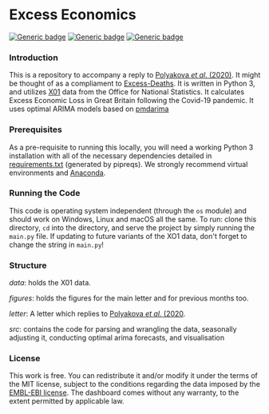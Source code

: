 # Excess Economics

 [![Generic badge](https://img.shields.io/badge/Python-3.8-blue.svg)](https://shields.io/)  [![Generic badge](https://img.shields.io/badge/License-MIT-green.svg)](https://shields.io/)  [![Generic badge](https://img.shields.io/badge/Maintained-Yes-red.svg)](https://shields.io/)

### Introduction

This is a repository to accompany a reply to [Polyakova _et al_. (2020)](https://www.pnas.org/content/early/2020/10/19/2014279117). It might be thought of as a compliament to [Excess-Deaths](https://github.com/OxfordDemSci/Excess-Deaths). It is written in Python 3, and utilizes [X01](https://www.ons.gov.uk/employmentandlabourmarket/peopleinwork/employmentandemployeetypes/datasets/regionalemploymentbyagex01/current) data from the Office for National Statistics. It calculates Excess Economic Loss in Great Britain following the Covid-19 pandemic. It uses optimal ARIMA models based on [pmdarima](https://github.com/alkaline-ml/pmdarima)

### Prerequisites

As a pre-requisite to running this locally, you will need a working Python 3 installation with all of the necessary dependencies detailed in [requirements.txt](https://github.com/crahal/Excess-Economics/blob/master/requirements.txt) (generated by pipreqs). We strongly recommend virtual environments and [Anaconda](https://www.anaconda.com/distribution/).

### Running the Code

This code is operating system independent (through the ``os`` module) and should work on Windows, Linux and macOS all the same. To run: clone this directory, ``cd`` into the directory, and serve the project by simply running the ``main.py`` file. If updating to future variants of the XO1 data, don't forget to change the string in ``main.py``!

### Structure

_data_: holds the X01 data.

_figures_: holds the figures for the main letter and for previous months too.

_letter_: A letter which replies to [Polyakova _et al._ (2020](https://www.pnas.org/content/early/2020/10/19/2014279117).

_src_: contains the code for parsing and wrangling the data, seasonally adjusting it, conducting optimal arima forecasts, and visualisation

### License

This work is free. You can redistribute it and/or modify it under the terms of the MIT license, subject to the conditions regarding the data imposed by the [EMBL-EBI license](https://www.ebi.ac.uk/about/terms-of-use). The dashboard comes without any warranty, to the extent permitted by applicable law.
